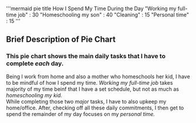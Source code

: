 '''mermaid
pie 
         title How I Spend My Time During the Day
         "Working my full-time job" : 30
         "Homeschooling my son" : 40
         "Cleaning" : 15
         "Personal time" : 15
'''

 ## Brief Description of Pie Chart  
### This pie chart shows the main daily tasks that I have to complete _each_ day.  
Being I work from home and also a mother who homeschools her kid, I have to be mindful of how I spend my time. *Working my full-time job* takes majority of my time beinf that I have a set schedule, but not as much as *homeschooling my kid.*  
While completing those two _major_ tasks, I have to also upkeep my home/office. After, checking off all these daily commitments, I then get to spend the remainder of my day focuses on my *personal time.*
